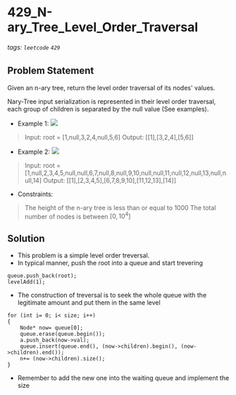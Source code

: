 # 429_N-ary_Tree_Level_Order_Traversal
###### tags: `leetcode` `429`
## Problem Statement
Given an n-ary tree, return the level order traversal of its nodes' values.

Nary-Tree input serialization is represented in their level order traversal, each group of children is separated by the null value (See examples).
- Example 1:
![](https://i.imgur.com/FZwzqNy.png)
> Input: root = [1,null,3,2,4,null,5,6]
Output: [[1],[3,2,4],[5,6]]
- Example 2:
![](https://i.imgur.com/TF7ZKNa.png)
> Input: root = [1,null,2,3,4,5,null,null,6,7,null,8,null,9,10,null,null,11,null,12,null,13,null,null,14]
Output: [[1],[2,3,4,5],[6,7,8,9,10],[11,12,13],[14]]
 
- Constraints:

> The height of the n-ary tree is less than or equal to 1000
The total number of nodes is between $[0, 10^4]$
## Solution
- This problem is a simple level order treversal.
- In typical manner, push the root into a queue and start trevering
```cpp=
queue.push_back(root);
levelAdd(1);
```
- The construction of treversal is to seek the whole queue with the legitimate amount and put them in the same level
```cpp=
for (int i= 0; i< size; i++)
{
    Node* now= queue[0];
    queue.erase(queue.begin());
    a.push_back(now->val);
    queue.insert(queue.end(), (now->children).begin(), (now->children).end());
    n+= (now->children).size();
}
```
- Remember to add the new one into the waiting queue and implement the size
